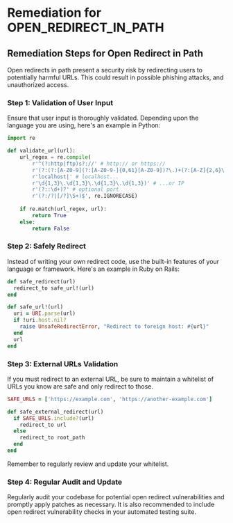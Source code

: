 # Remediation for OPEN_REDIRECT_IN_PATH

## Remediation Steps for Open Redirect in Path

Open redirects in path present a security risk by redirecting users to potentially harmful URLs. This could result in possible phishing attacks, and unauthorized access.

### Step 1: Validation of User Input
Ensure that user input is thoroughly validated. Depending upon the language you are using, here's an example in Python:

```python
import re

def validate_url(url):
    url_regex = re.compile(
        r'^(?:http|ftp)s?://' # http:// or https://
        r'(?:(?:[A-Z0-9](?:[A-Z0-9-]{0,61}[A-Z0-9])?\.)+(?:[A-Z]{2,6}\.?|[A-Z0-9-]{2,}\.?)|' # domain...
        r'localhost|' # localhost...
        r'\d{1,3}\.\d{1,3}\.\d{1,3}\.\d{1,3})' # ...or IP
        r'(?::\d+)?' # optional port
        r'(?:/?|[/?]\S+)$', re.IGNORECASE)
    
    if re.match(url_regex, url):
        return True
    else:
        return False
```

### Step 2: Safely Redirect
Instead of writing your own redirect code, use the built-in features of your language or framework. Here's an example in Ruby on Rails:

```ruby
def safe_redirect(url)
  redirect_to safe_url!(url)
end

def safe_url!(url)
  uri = URI.parse(url)
  if !uri.host.nil?
    raise UnsafeRedirectError, "Redirect to foreign host: #{url}"
  end
  url
end
```

### Step 3: External URLs Validation
If you must redirect to an external URL, be sure to maintain a whitelist of URLs you know are safe and only redirect to those.

```ruby
SAFE_URLS = ['https://example.com', 'https://another-example.com']

def safe_external_redirect(url)
  if SAFE_URLS.include?(url)
    redirect_to url
  else
    redirect_to root_path
  end
end
```

Remember to regularly review and update your whitelist.

### Step 4: Regular Audit and Update
Regularly audit your codebase for potential open redirect vulnerabilities and promptly apply patches as necessary. It is also recommended to include open redirect vulnerability checks in your automated testing suite.